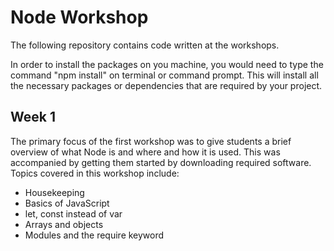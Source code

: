 # Node Workshop
The following repository contains code written at the workshops.

In order to install the packages on you machine, you would need to type the command "npm install" on terminal or command prompt. This will install all the necessary packages or dependencies that are required by your project.

## Week 1
The primary focus of the first workshop was to give students a brief overview of what Node is and where and how it is used. This was accompanied by getting them started by downloading required software. Topics covered in this workshop include:

* Housekeeping
* Basics of JavaScript
* let, const instead of var
* Arrays and objects
* Modules and the require keyword
